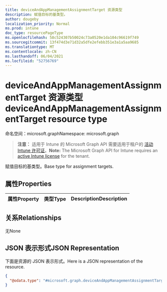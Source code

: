 ```yaml
---
title: deviceAndAppManagementAssignmentTarget 资源类型
description: 赋值目标的基类型。
author: dougeby
localization_priority: Normal
ms.prod: intune
doc_type: resourcePageType
ms.openlocfilehash: 58c524307b50024c73a0520e1da104c96619f749
ms.sourcegitcommit: 13f474d3e71d32a5dfe2efebb351e3a1a5aa9685
ms.translationtype: MT
ms.contentlocale: zh-CN
ms.lasthandoff: 06/04/2021
ms.locfileid: "52756769"
---
```

# <a name="deviceandappmanagementassignmenttarget-resource-type"></a><span data-ttu-id="e049b-103">deviceAndAppManagementAssignmentTarget 资源类型</span><span class="sxs-lookup"><span data-stu-id="e049b-103">deviceAndAppManagementAssignmentTarget resource type</span></span>

<span data-ttu-id="e049b-104">命名空间：microsoft.graph</span><span class="sxs-lookup"><span data-stu-id="e049b-104">Namespace: microsoft.graph</span></span>

> <span data-ttu-id="e049b-105">**注意：** 适用于 Intune 的 Microsoft Graph API 需要适用于租户的 [活动 Intune 许可证](https://go.microsoft.com/fwlink/?linkid=839381)。</span><span class="sxs-lookup"><span data-stu-id="e049b-105">**Note:** The Microsoft Graph API for Intune requires an [active Intune license](https://go.microsoft.com/fwlink/?linkid=839381) for the tenant.</span></span>

<span data-ttu-id="e049b-106">赋值目标的基类型。</span><span class="sxs-lookup"><span data-stu-id="e049b-106">Base type for assignment targets.</span></span>

## <a name="properties"></a><span data-ttu-id="e049b-107">属性</span><span class="sxs-lookup"><span data-stu-id="e049b-107">Properties</span></span>
|<span data-ttu-id="e049b-108">属性</span><span class="sxs-lookup"><span data-stu-id="e049b-108">Property</span></span>|<span data-ttu-id="e049b-109">类型</span><span class="sxs-lookup"><span data-stu-id="e049b-109">Type</span></span>|<span data-ttu-id="e049b-110">Description</span><span class="sxs-lookup"><span data-stu-id="e049b-110">Description</span></span>|
|:---|:---|:---|

## <a name="relationships"></a><span data-ttu-id="e049b-111">关系</span><span class="sxs-lookup"><span data-stu-id="e049b-111">Relationships</span></span>
<span data-ttu-id="e049b-112">无</span><span class="sxs-lookup"><span data-stu-id="e049b-112">None</span></span>

## <a name="json-representation"></a><span data-ttu-id="e049b-113">JSON 表示形式</span><span class="sxs-lookup"><span data-stu-id="e049b-113">JSON Representation</span></span>
<span data-ttu-id="e049b-114">下面是资源的 JSON 表示形式。</span><span class="sxs-lookup"><span data-stu-id="e049b-114">Here is a JSON representation of the resource.</span></span>
<!-- {
  "blockType": "resource",
  "@odata.type": "microsoft.graph.deviceAndAppManagementAssignmentTarget"
}
-->
``` json
{
  "@odata.type": "#microsoft.graph.deviceAndAppManagementAssignmentTarget"
}
```




